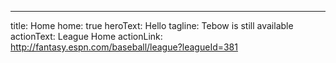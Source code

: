 ---
title: Home
home: true
heroText: Hello
tagline: Tebow is still available
actionText: League Home
actionLink: http://fantasy.espn.com/baseball/league?leagueId=381